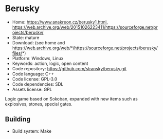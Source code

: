 # Berusky

- Home: https://www.anakreon.cz/berusky1.html, https://web.archive.org/web/20151026223411/https://sourceforge.net/projects/berusky/
- State: mature
- Download: (see home and https://web.archive.org/web/*/https://sourceforge.net/projects/berusky/files/*)
- Platform: Windows, Linux
- Keywords: action, logic, open content
- Code repository: https://github.com/stransky/berusky.git
- Code language: C++
- Code license: GPL-3.0
- Code dependencies: SDL
- Assets license: GPL

Logic game based on Sokoban, expanded with new items such as explosives, stones, special gates.

## Building

- Build system: Make
